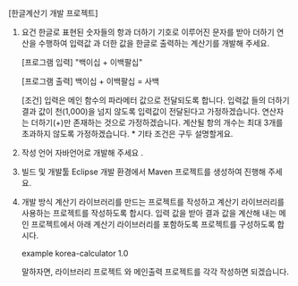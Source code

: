 
[한글계산기 개발 프로젝트]

1. 요건
    한글로 표현된 숫자들의 항과 더하기 기호로 이루어진 문자를 받아 더하기 연산을 수행하여 
    입력값 과 더한 값을 한글로 출력하는 계산기를 개발해 주세요.

    [프로그램 입력] 
        "백이십 + 이백팔십"
    
    [프로그램 출력]
        백이십 + 이백팔십 = 사백

    [조건]
        입력은 메인 함수의 파라메터 값으로 전달되도록 합니다.
        입력값 들의 더하기 결과 값이 천(1,000)을 넘지 않도록 입력값이 전달된다고 가정하겠습니다.
        연산자는 더하기(+)만 존재하는 것으로 가정하겠습니다.
        계산될 항의 개수는 최대 3개를 초과하지 않도록 가정하겠습니다.
        * 기타 조건은 구두 설명할게요.
    
2. 작성 언어 
    자바언어로 개발해 주세요 . 

3. 빌드 및 개발툴
    Eclipse 개발 환경에서 Maven 프로젝트를 생성하여 진행해 주세요.

4. 개발 방식
    계산기 라이브러리를 만드는 프로젝트를 작성하고 계산기 라이브러리를 사용하는 프로젝트를 작성하도록 합시다.
    입력 값을 받아 결과 값을 계산해 내는 메인 프로젝트에서 아래 계산기 라이브러리를 포함하도록 프로젝트를 구성하도록 합시다.
    <!-- 계산기 라이브러리 디펜던시 -->
    <dependency>
      <groupId>example</groupId>
      <artifactId>korea-calculator</artifactId>
      <version>1.0</version>
    </dependency>

    말하자면, 라이브러리 프로젝트 와 메인출력 프로젝트를 각각 작성하면 되겠습니다.
    

